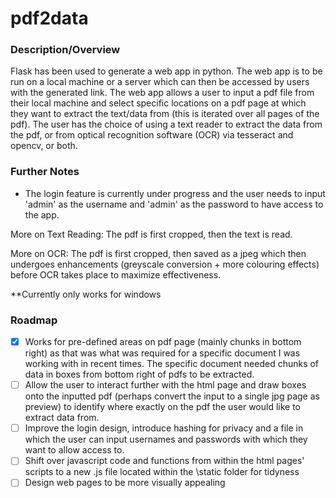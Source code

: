 # pdf2data 
### Description/Overview
Flask has been used to generate a web app in python. The web app is to be run on a local machine or a server which can then be accessed by users with the generated link. The web app allows a user to input a pdf file from their local machine and select specific locations on a pdf page at which they want to extract the text/data from (this is iterated over all pages of the pdf). The user has the choice of using a text reader to extract the data from the pdf, or from optical recognition software (OCR) via tesseract and opencv, or both.
### Further Notes
- The login feature is currently under progress and the user needs to input 'admin' as the username and 'admin' as the password to have access to the app.

More on Text Reading: The pdf is first cropped, then the text is read.

More on OCR: The pdf is first cropped, then saved as a jpeg which then undergoes enhancements (greyscale conversion + more colouring effects) before OCR takes place to maximize effectiveness.

**Currently only works for windows
### Roadmap
- [x] Works for pre-defined areas on pdf page (mainly chunks in bottom right) as that was what was required for a specific document I was working with in recent times. The specific document needed chunks of data in boxes from bottom right of pdfs to be extracted.
- [ ] Allow the user to interact further with the html page and draw boxes onto the inputted pdf (perhaps convert the input to a single jpg page as preview) to identify where exactly on the pdf the user would like to extract data from.
- [ ] Improve the login design, introduce hashing for privacy and a file in which the user can input usernames and passwords with which they want to allow access to.
- [ ] Shift over javascript code and functions from within the html pages' scripts to a new .js file located within the \static folder for tidyness
- [ ] Design web pages to be more visually appealing
